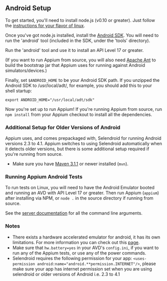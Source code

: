 ## Android Setup

To get started, you'll need to install node.js (v0.10 or greater). Just
follow the [instructions for your flavor of linux](https://github.com/joyent/node/wiki/Installing-Node.js-via-package-manager).

Once you've got node.js installed, install the [Android SDK](http://developer.android.com/sdk/index.html).
You will need to run the 'android' tool (included in the SDK, under the 'tools' directory).

Run the 'android' tool and use it to install an API Level 17 or greater.

(If you want to run Appium from source, you will also need [Apache Ant](http://ant.apache.org/) to build the bootstrap jar that Appium uses for running against Android simulators/devices.)

Finally, set `$ANDROID_HOME` to be your Android SDK path. If you unzipped the
Android SDK to /usr/local/adt/, for example, you should add this to your
shell startup:

    export ANDROID_HOME="/usr/local/adt/sdk"

Now you're set up to run Appium! If you're running Appium from source, run
`npm install` from your Appium checkout to install all the
dependencies.

### Additional Setup for Older Versions of Android

Appium uses, and comes prepackaged with, Selendroid for running Android
versions 2.3 to 4.1.  Appium switches to using Selendroid automatically when it
detects older versions, but there is some additional setup required if you're
running from source.

* Make sure you have [Maven 3.1.1](http://maven.apache.org/download.cgi) or
  newer installed (`mvn`).

### Running Appium Android Tests

To run tests on Linux, you will need to have the Android Emulator booted and
running an AVD with API Level 17 or greater. Then run Appium (`appium`) after
installing via NPM, or `node .` in the source directory if running from source.

See the [server documentation](/docs/en/writing-running-appium/server-args.md) for all the command line arguments.

### Notes

* There exists a hardware accelerated emulator for android, it has its own
  limitations. For more information you can check out this
  [page](/docs/en/appium-setup/android-hax-emulator.md).
* Make sure that `hw.battery=yes` in your AVD's `config.ini`, if you want to
  run any of the Appium tests, or use any of the power commands.
* Selendroid requires the following permission for your app:
  `<uses-permission android:name="android.**permission.INTERNET"/>`,
  please make sure your app has internet permission set when you are using selendroid or older versions of Android i.e. 2.3 to 4.1
